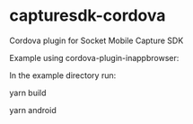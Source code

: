 # capturesdk-cordova
Cordova plugin for Socket Mobile Capture SDK

Example using cordova-plugin-inappbrowser:

In the example directory run:

yarn build

yarn android
